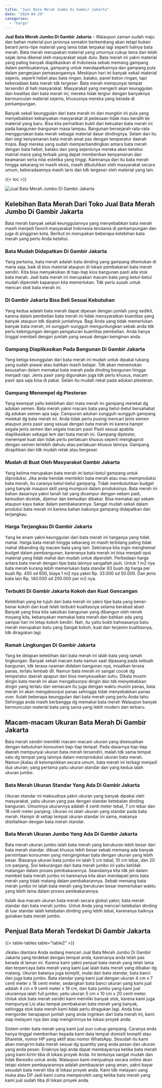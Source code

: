 ```yaml
---
title: "Jual Bata Merah Jumbo Di Gambir Jakarta"
date: "2024-04-29"
categories: 
  - "harga"
---
```


**Jual Bata Merah Jumbo Di Gambir Jakarta** – Walaupun zaman sudah maju dan bahan material pun jenisnya semakin berkembang akan tetapi bukan berarti jenis-tipe material yang lama tidak terpakai lagi seperti halnya bata merah. Bata merah merupakan material yang umurnya cukup lama dan telah sejak lama dikenal oleh masyarakat sejak dulu. Bata merah ini yakni material yang paling banyak diaplikasikan di Indonesia sebab memang gampang dalam pembuatannya, gampang untuk mendapatkannya dan gampang pula dalam pengerjaan pemasangannya. Meskipun hari ini banyak sekali material sejenis, seperti hebel atau bata ringan, batako, panel beton ringan, tapi keberadaan bata merah tdk tergeser. Bata merah mempunyai tempat tersendiri di hati masyarakat. Masyarakat yang mengerti akan keunggulan dan kwalitas dari bata merah ini, mereka tidak tergiur dengan banyaknya bermunculan material sejenis, khususnya mereka yang berada di perkampungan.

Banyak sekali keunggulan dari bata merah ini dan mungkin ini pula yang menyebabkan kebanyakan masyarakat di pedesaan tidak mau beralih ke material yang baru. Bisa kita perhatikan bukti dari kekuatan bata merah ini pada bangunan-bangunan masa lampau. Bangunan bersejarah rata-rata menggunakan bata merah sebagai material dasar dindingnya. Selain dari itu dari segi kenyamanan bata merah amat pas dengan temperatur daerah tropis. Bagi mereka yang sudah memperbandingkan antara bata merah dengan bata hebel, batako dan yang sejenisnya mereka akan ketahui matrial mana yang terbaik yang dapat memberikan kenyamanan dan keamanan serta nilai estetika yang tinggi. Karenanya dari itu bata merah hingga sekarang ini masih eksis, masih dibutuhkan oleh masyarakat secara umum, keberadaannya masih laris dan tdk tergeser oleh material yang lain.

{{< toc >}}

![Jual Bata Merah Jumbo Di Gambir Jakarta](/images/jual-bata-merah-18.png)

## Kelebihan Bata Merah Dari Toko Jual Bata Merah Jumbo Di Gambir Jakarta

Bata merah banyak sekali keunggulannya yang menyebabkan bata merah masih menjadi favorit masyarakat Indonesia terutama di perkampungan dan juga di pinggiran kota. Berikut ini merupakan beberapa kelebihan bata merah yang perlu Anda ketahui.

### Bata Mudah Didapatkan Di Gambir Jakarta

Yang pertama, bata merah adalah bata dinding yang gampang ditemukan di mana saja, baik di kios material ataupun di lokasi pembakaran bata merah sendiri. Kita bisa menyaksikan di tiap-tiap kios bangunan pasti ada stok bata merah. Jadi bata merah ini merupakan macam bata yang betul-betul mudah diperoleh kapanpun kita memerlukan. Tdk perlu susah untuk mencari stok bata merah ini.

### Di Gambir Jakarta Bisa Beli Sesuai Kebutuhan

Yang kedua adalah bata merah dapat dipesan dengan jumlah yang sedikit, karena dalam pembelian bata merah ini tidak mensyaratkan kuantitas yang banyak ataupun tdk dipatok jumlahnya. Bagi Anda yang tidak memerlukan banyak bata merah, ini sungguh-sungguh menguntungkan sebab anda tdk perlu kebingungan dengan pengaturan kuantitas pembelian. Anda hanya tinggal membeli dengan jumlah yang sesuai dengan keinginan anda.

### Gampang Diaplikasikan Pada Bangunan Di Gambir Jakarta

Yang ketiga keunggulan dari bata merah ini mudah untuk dipakai tukang yang sudah piawai atau bahkan masih belajar. Tdk akan menemukan kesusahan dalam memakai bata merah pada dinding bangunan hingga menjadi rapi. Jenis pasir yang digunakan juga tdk perlu khusus, macam pasir apa saja bisa di pakai. Selain itu mudah rekat pada adukan plesteran.

### Gampang Menempel dg Plesteran

Yang keempat yaitu kelebihan dari mata merah ini gampang merekat dg adukan semen. Bata merah yakni macam bata yang betul-betul bersahabat dg adukan semen apa saja. Campuran adukan sungguh-sungguh gampang melekat dg bata merah ini. Anda tidak perlu pusing mencari jenis semen ataupun jenis pasir yang sesuai dengan bata merah ini karena hampir segala jenis semen dan segala macam pasir Pasti sesuai apabila diaplikasikan sebagai lem dari bata merah ini. Gampang diplester, menempel kuat dan tidak perlu perlakuan khusus seperti mengkaprot dengan semen terlebih dahulu atau perlakuan khusus lainnya. Gampang dirapihkan dan tdk mudah retak atau bergeser.

### Mudah di Buat Oleh Masyarakat Gambir Jakarta

Yang kelima merupakan bata merah ini betul-betul gampang untuk diproduksi. Jika anda hendak membikin bata merah atau mau memproduksi bata merah, itu caranya betul-betul gampang. Tidak membutuhkan budget yang banyak maupun skill yang mumpuni dalam produksinya. Bata merah ini bahan dasarnya yakni tanah liat yang dicampur dengan sekam padi, kemudian dicetak, dijemur dan kemudian dibakar. Bisa memakai api sekam ataupun kayu bakar dalam pembakarannya. Sangat mudah sekali dalam produksi bata merah ini karena bahan bakunya gampang didapatkan dan terjangkau.

### Harga Terjangkau Di Gambir Jakarta

Yang ke enam yakni keunggulan dari bata merah ini harganya yang tidak mahal. Harga bata merah hingga sekarang ini masih terbilang paling tidak mahal dibanding dg macam bata yang lain. Sekiranya kita ingin menghemat budget dalam pembangunan, karenanya bata merah ini bisa menjadi opsi material yang tidak mahal dan mudah untuk diperoleh. Perbedaan harga antara bata merah dengan tipe bata lainnya sangatlah jauh. Untuk 1 m2 nya bata merah kurang lebih memerlukan bata standar 83 buah dg harga per buah Rp. 450 sd 600, biaya 1 m2 nya yakni Rp. 33.000 sd 50.000. Dan jenis bata lain Rp. 140.000 sd 200.000 per m2 nya.

### Terbukti Di Gambir Jakarta Kokoh dan Kuat Goncangan

Kelebihan yang ke tujuh dari bata merah ini yakni tipe bata yang benar-benar kokoh dan kuat telah terbukti kualitasnya selama berabad abad. Banyak yang bisa kita saksikan bangunan yang dibangun oleh nenek moyang kita, kebanyakan memakai bata merah dan bahkan ada yang sampai hari ini tetap kokoh berdiri. Nah, itu yaitu bukti bahwasanya batu merah merupakan batu yang Sangat kokoh, kuat dan terjamin kualitasnya, tdk diragukan lagi.

### Ramah Lingkungan Di Gambir Jakarta

Yang ke delapan kelebihan dari bata merah ini ialah bata yang ramah lingkungan. Banyak sekali macam bata namun saat dipasang pada sebuah bangunan, tdk terasa nyaman didalam bangunan nya, misalkan terasa panas, terlalu lembab dll. Namun bata merah ini sangat cocok dg temperatur daerah apapun dan bisa menyesuaikan suhu. Dikala musim dingin bata merah ini akan mengabsorpsi dingin dan tdk menyebabkan dingin yang terlalu dan semacam itu juga dengan waktu musim panas, bata merah ini akan mengabsorpsi panas sehingga tidak menyebabkan panas over. Itulah beberapa keunggulan dari bata merah yang perlu Anda tahu Sehingga anda masih berbangga dg memakai bata merah Walaupun banyak bermunculan material bata yang sama yang lebih modern dan terbaru.

## Macam-macam Ukuran Bata Merah Di Gambir Jakarta

Bata merah sendiri memiliki macam-macam ukuran yang disesuaikan dengan kebutuhan konsumen tiap-tiap tempat. Pada dasarnya tiap-tiap daerah mempunyai ukuran bata merah tersendiri, malah tdk sama tempat satu dg tempat yang lainnya dalam memproduksi ukuran bata merah. Namun jikalau di kelompokkan secara umum, bata merah ini terbagi menjadi dua ukuran; yang pertama yaitu ukuran standar dan yang kedua ialah ukuran jumbo.

### Bata Merah Ukuran Standar Yang Ada Di Gambir Jakarta

Ukuran standar ini maksudnya yakni ukuran yang banyak dipakai oleh masyarakat, yaitu ukuran yang pas dengan standar ketebalan dinding bangunan. Umumnya ukurannya adalah 4 centi meter tebal, 7 cm lebar dan 18 centi meter panjang. Ukuran ini ialah ukuran yang standar pada bata merah. Hampir di setiap tempat ukuran standar ini sama, makanya diistilahkan dengan bata merah standar.

### Bata Merah Ukuran Jumbo Yang Ada Di Gambir Jakarta

Bata merah ukuran jumbo ialah bata merah yang berukuran lebih besar dari bata merah standar. dibuat khusus lebih besar sebab memang ada banyak permintaan konsumen yang menginginkan bata dengan ukuran yang lebih besar. Biasanya ukuran bata jumbo ini ialah 5 cm tebal, 10 cm lebar, dan 20 cm panjang. Sisi kekurangan dari bata merah jumbo ini yaitu ketidak matangan dalam proses pembakarannya. Seandainya kita tdk jeli dalam membeli bata merah jumbo ini karenanya kita akan mendapati jenis bata merah yang tidak matang dalam pembakarannya. Sebab memang bata merah jumbo ini ialah bata merah yang berukuran besar memerlukan waktu yang lebih lama dalam proses pembakarannya.

Itulah dua macam ukuran bata merah secara global yakni; bata merah standar dan bata merah jumbo. Untuk Anda yang mencari ketebalan dinding di luar standar ialah ketebalan dinding yang lebih tebal, karenanya baiknya gunakan bata merah jumbo.

## Penjual Bata Merah Terdekat Di Gambir Jakarta

{{< table-tables table="table2" >}}

Jikalau diantara Anda sedang mencari Jual Bata Merah Jumbo Di Gambir Jakarta yang terdekat dengan tempat anda, karenanya anda telah pas berada di laman ini. Karena kami yakni penjual bata merah yang telah lama dan terpercaya bata merah yang kami jual ialah bata merah yang dibakar dg matang. Ukuran batanya juga komplit, mulai dari bata standar, bata banci dan juga bata jumbo. Bata standar yang kami jual dengan ukuran 4 cm x 7 centi meter x 18 centi meter, sedangkan bata banci ukuran yang kami jual adalah 4 cm x 9 centi meter x 19 cm, dan bata jumbo yang kami jual ukurannya ialah full jumbo; yaitu ukuran 5 cm x 10 cm x 20 centi meter. Untuk stok bata merah sendiri kami memiliki banyak stok, karena kami juga mempunyai Lio atau tempat pembakaran bata merah yang banyak, sehingga stok bata merah kami tidak perlu diragukan lagi. Anda bisa mengorder berapapun jumlah yang anda inginkan dari bata merah ini, kami siap melayani nya dan siap mengirimnya ke lokasi proyek anda.

Sistem order bata merah yang kami jual pun cukup gampang. Caranya anda hanya tinggal memberikan kepada kami data tempat domisili komplit atau Sharelok, nomor HP yang aktif atau nomor WhatsApp. Sesudah itu kami akan mengirim bata merah sesuai dg quantity yang anda pesan dan ukuran yang anda pesan. Enaknya lagi anda dapat membayarnya ketika bata merah yang kami kirim tiba di lokasi proyek Anda. Ini tentunya sangat mudah dan tidak Beresiko untuk anda. Walaupun kami menjualnya secara online akan tetapi sistem pembayarannya adalah pembayaran yang aman, yakni bayar sesudah bata merah tiba di lokasi proyek anda. Kami tdk melayani uang muka atau DP Jadi kami cuma memperoleh uang ketika bata merah yang kami jual sudah tiba di lokasi proyek anda.
